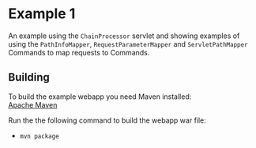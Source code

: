 # Example 1

An example using the `ChainProcessor` servlet and showing examples of using the `PathInfoMapper`, `RequestParameterMapper` and `ServletPathMapper` Commands to map requests to Commands.

## Building

To build the example webapp you need Maven installed:  
[Apache Maven](https://maven.apache.org/)

Run the the following command to build the webapp war file:

* `mvn package`
